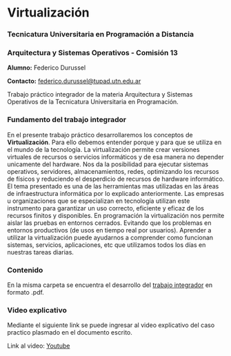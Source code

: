 # Virtualización

### Tecnicatura Universitaria en Programación a Distancia
### Arquitectura y Sistemas Operativos - Comisión 13

**Alumno:** Federico Durussel

**Contacto:** federico.durussel@tupad.utn.edu.ar

Trabajo práctico integrador de la materia Arquitectura y Sistemas Operativos de la Tecnicatura Universitaria en Programación.

### Fundamento del trabajo integrador

En el presente trabajo práctico desarrollaremos los conceptos de **Virtualización**. Para ello debemos entender porque y para que se utiliza en el mundo de la tecnología. La virtualización permite crear versiones virtuales de recursos o servicios informáticos y de esa manera no depender unicamente del hardware. Nos da la posibilidad para ejecutar sistemas operativos, servidores, almacenamientos, redes, optimizando los recursos de físicos y reduciendo el desperdicio de recursos de hardware informático.
El tema presentado es una de las herramientas mas utilizadas en las áreas de infraestructura informática por lo explicado anteriormente. Las empresas u organizaciones que se especializan en tecnología utilizan este instrumento para garantizar un uso correcto, eficiente y eficaz de los recursos finitos y disponibles. 
En programación la virtualización nos permite aislar las pruebas en entornos cerrados. Evitando que los problemas en entornos productivos (de usos en tiempo real por usuarios). Aprender a utilizar la virtualización puede ayudarnos a comprender como funcionan sistemas, servicios, aplicaciones, etc que utilizamos todos los días en nuestras tareas diarias.

### Contenido

En la misma carpeta se encuentra el desarrollo del [trabajo integrador](https://github.com/AIT-4/Virtualizacion-UTN-TUPaD-AYSO/blob/main/Trabajo%20Integrador.pdf) en formato .pdf.

### Video explicativo

Mediante el siguiente link se puede ingresar al video explicativo del caso practico plasmado en el documento escrito.

Link al video: [Youtube](https://youtu.be/LAld3tQ6LIE)